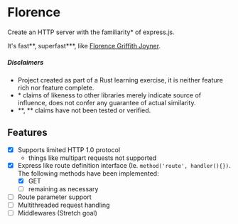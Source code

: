 # Florence
Create an HTTP server with the familiarity* of express.js. 

It's fast**, superfast***, like [Florence Griffith Joyner](https://en.wikipedia.org/wiki/Florence_Griffith_Joyner).


##### Disclaimers
* Project created as part of a Rust learning exercise, it is neither feature rich nor feature complete.
* \* claims of likeness to other libraries merely indicate source of influence, does not confer any guarantee of actual similarity. 
* **, ** claims have not been tested or verified.


## Features
* [x] Supports limited HTTP 1.0 protocol
  * things like multipart requests not supported
* [x] Express like route definition interface (Ie. `method('route', handler(){})`. The following methods have been implemented:
  * [x] GET
  * [ ] remaining as necessary
* [ ] Route parameter support
* [ ] Multithreaded request handling
* [ ] Middlewares (Stretch goal)